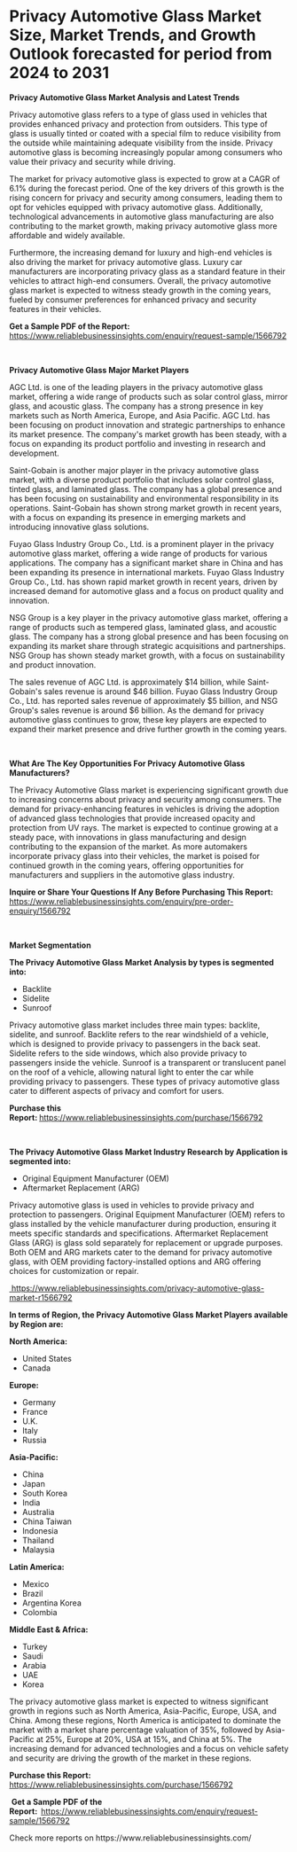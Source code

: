 <p><h1>Privacy Automotive Glass Market Size, Market Trends, and Growth Outlook forecasted for period from 2024 to 2031</h1></p><p><strong>Privacy Automotive Glass Market Analysis and Latest Trends</strong></p>
<p><p>Privacy automotive glass refers to a type of glass used in vehicles that provides enhanced privacy and protection from outsiders. This type of glass is usually tinted or coated with a special film to reduce visibility from the outside while maintaining adequate visibility from the inside. Privacy automotive glass is becoming increasingly popular among consumers who value their privacy and security while driving.</p><p>The market for privacy automotive glass is expected to grow at a CAGR of 6.1% during the forecast period. One of the key drivers of this growth is the rising concern for privacy and security among consumers, leading them to opt for vehicles equipped with privacy automotive glass. Additionally, technological advancements in automotive glass manufacturing are also contributing to the market growth, making privacy automotive glass more affordable and widely available.</p><p>Furthermore, the increasing demand for luxury and high-end vehicles is also driving the market for privacy automotive glass. Luxury car manufacturers are incorporating privacy glass as a standard feature in their vehicles to attract high-end consumers. Overall, the privacy automotive glass market is expected to witness steady growth in the coming years, fueled by consumer preferences for enhanced privacy and security features in their vehicles.</p></p>
<p><strong>Get a Sample PDF of the Report:&nbsp;</strong> <a href="https://www.reliablebusinessinsights.com/enquiry/request-sample/1566792">https://www.reliablebusinessinsights.com/enquiry/request-sample/1566792</a></p>
<p>&nbsp;</p>
<p><strong>Privacy Automotive Glass Major Market Players</strong></p>
<p><p>AGC Ltd. is one of the leading players in the privacy automotive glass market, offering a wide range of products such as solar control glass, mirror glass, and acoustic glass. The company has a strong presence in key markets such as North America, Europe, and Asia Pacific. AGC Ltd. has been focusing on product innovation and strategic partnerships to enhance its market presence. The company's market growth has been steady, with a focus on expanding its product portfolio and investing in research and development.</p><p>Saint-Gobain is another major player in the privacy automotive glass market, with a diverse product portfolio that includes solar control glass, tinted glass, and laminated glass. The company has a global presence and has been focusing on sustainability and environmental responsibility in its operations. Saint-Gobain has shown strong market growth in recent years, with a focus on expanding its presence in emerging markets and introducing innovative glass solutions.</p><p>Fuyao Glass Industry Group Co., Ltd. is a prominent player in the privacy automotive glass market, offering a wide range of products for various applications. The company has a significant market share in China and has been expanding its presence in international markets. Fuyao Glass Industry Group Co., Ltd. has shown rapid market growth in recent years, driven by increased demand for automotive glass and a focus on product quality and innovation.</p><p>NSG Group is a key player in the privacy automotive glass market, offering a range of products such as tempered glass, laminated glass, and acoustic glass. The company has a strong global presence and has been focusing on expanding its market share through strategic acquisitions and partnerships. NSG Group has shown steady market growth, with a focus on sustainability and product innovation.</p><p>The sales revenue of AGC Ltd. is approximately $14 billion, while Saint-Gobain's sales revenue is around $46 billion. Fuyao Glass Industry Group Co., Ltd. has reported sales revenue of approximately $5 billion, and NSG Group's sales revenue is around $6 billion. As the demand for privacy automotive glass continues to grow, these key players are expected to expand their market presence and drive further growth in the coming years.</p></p>
<p>&nbsp;</p>
<p><strong>What Are The Key Opportunities For Privacy Automotive Glass Manufacturers?</strong></p>
<p><p>The Privacy Automotive Glass market is experiencing significant growth due to increasing concerns about privacy and security among consumers. The demand for privacy-enhancing features in vehicles is driving the adoption of advanced glass technologies that provide increased opacity and protection from UV rays. The market is expected to continue growing at a steady pace, with innovations in glass manufacturing and design contributing to the expansion of the market. As more automakers incorporate privacy glass into their vehicles, the market is poised for continued growth in the coming years, offering opportunities for manufacturers and suppliers in the automotive glass industry.</p></p>
<p><strong>Inquire or Share Your Questions If Any Before Purchasing This Report:</strong> <a href="https://www.reliablebusinessinsights.com/enquiry/pre-order-enquiry/1566792">https://www.reliablebusinessinsights.com/enquiry/pre-order-enquiry/1566792</a></p>
<p>&nbsp;</p>
<p><strong>Market Segmentation</strong></p>
<p><strong>The Privacy Automotive Glass Market Analysis by types is segmented into:</strong></p>
<p><ul><li>Backlite</li><li>Sidelite</li><li>Sunroof</li></ul></p>
<p><p>Privacy automotive glass market includes three main types: backlite, sidelite, and sunroof. Backlite refers to the rear windshield of a vehicle, which is designed to provide privacy to passengers in the back seat. Sidelite refers to the side windows, which also provide privacy to passengers inside the vehicle. Sunroof is a transparent or translucent panel on the roof of a vehicle, allowing natural light to enter the car while providing privacy to passengers. These types of privacy automotive glass cater to different aspects of privacy and comfort for users.</p></p>
<p><strong>Purchase this Report:&nbsp;</strong><a href="https://www.reliablebusinessinsights.com/purchase/1566792">https://www.reliablebusinessinsights.com/purchase/1566792</a></p>
<p>&nbsp;</p>
<p><strong>The Privacy Automotive Glass Market Industry Research by Application is segmented into:</strong></p>
<p><ul><li>Original Equipment Manufacturer (OEM)</li><li>Aftermarket Replacement (ARG)</li></ul></p>
<p><p>Privacy automotive glass is used in vehicles to provide privacy and protection to passengers. Original Equipment Manufacturer (OEM) refers to glass installed by the vehicle manufacturer during production, ensuring it meets specific standards and specifications. Aftermarket Replacement Glass (ARG) is glass sold separately for replacement or upgrade purposes. Both OEM and ARG markets cater to the demand for privacy automotive glass, with OEM providing factory-installed options and ARG offering choices for customization or repair.</p></p>
<p><a href="https://www.reliablebusinessinsights.com/privacy-automotive-glass-market-r1566792">&nbsp;https://www.reliablebusinessinsights.com/privacy-automotive-glass-market-r1566792</a></p>
<p><strong>In terms of Region, the Privacy Automotive Glass Market Players available by Region are:</strong></p>
<p>
    <p> <strong> North America: </strong>
        <ul>
            <li>United States</li>
            <li>Canada</li>
        </ul>
        </p> 
    <p> <strong> Europe: </strong>
        <ul>
            <li>Germany</li>
            <li>France</li>
            <li>U.K.</li>
            <li>Italy</li>
            <li>Russia</li>
        </ul>
        </p> 
    <p> <strong> Asia-Pacific: </strong>
        <ul>
            <li>China</li>
            <li>Japan</li>
            <li>South Korea</li>
            <li>India</li>
            <li>Australia</li>
            <li>China Taiwan</li>
            <li>Indonesia</li>
            <li>Thailand</li>
            <li>Malaysia</li>
        </ul>
        </p> 
    <p> <strong> Latin America: </strong>
        <ul>
            <li>Mexico</li>
            <li>Brazil</li>
            <li>Argentina Korea</li>
            <li>Colombia</li>
        </ul>
        </p> 
    <p> <strong> Middle East & Africa: </strong>
        <ul>
            <li>Turkey</li>
            <li>Saudi</li>
            <li>Arabia</li>
            <li>UAE</li>
            <li>Korea</li>
        </ul>
    </p>
    </p>
<p><p>The privacy automotive glass market is expected to witness significant growth in regions such as North America, Asia-Pacific, Europe, USA, and China. Among these regions, North America is anticipated to dominate the market with a market share percentage valuation of 35%, followed by Asia-Pacific at 25%, Europe at 20%, USA at 15%, and China at 5%. The increasing demand for advanced technologies and a focus on vehicle safety and security are driving the growth of the market in these regions.</p></p>
<p><strong>Purchase this Report: </strong><a href="https://www.reliablebusinessinsights.com/purchase/1566792">https://www.reliablebusinessinsights.com/purchase/1566792</a></p>
<p>&nbsp;<strong>Get a Sample PDF of the Report:&nbsp;&nbsp;</strong><a href="https://www.reliablebusinessinsights.com/enquiry/request-sample/1566792">https://www.reliablebusinessinsights.com/enquiry/request-sample/1566792</a></p>
<p><strong></strong></p>
<p>Check more reports on https://www.reliablebusinessinsights.com/</p>